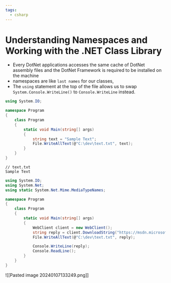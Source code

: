 ```yaml
---
tags:
  - csharp
---
```

# Understanding Namespaces and Working with the .NET Class Library

* Every DotNet applications accesses the same cache of DotNet assembly files and the DotNet Framework is required to be installed on the machine
* namespaces are like `last names` for our classes, 
* The `using` statement at the top of the file allows us to swap `System.Console.WriteLine()` to `Console.WriteLine` instead. 

```c#
using System.IO;

namespace Program
{
    class Program
    {
        static void Main(string[] args)
        {
            string text = "Sample Text";
            File.WriteAllText(@"C:\dev\text.txt", text);
        }
    }
}
```
```console
// text.txt
Sample Text
```

```c#
using System.IO;
using System.Net;
using static System.Net.Mime.MediaTypeNames;

namespace Program
{
    class Program
    {
        static void Main(string[] args)
        { 
            WebClient client = new WebClient();
            string reply = client.DownloadString("https://msdn.microsoft.com");
            File.WriteAllText(@"C:\dev\text.txt", reply);

            Console.WriteLine(reply);
            Console.ReadLine();
        }
    }
}
```
![[Pasted image 20240107133249.png]]





